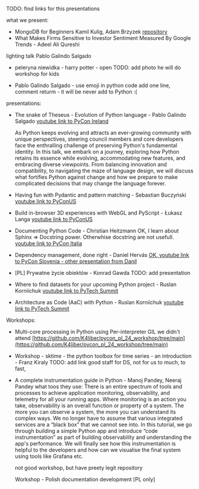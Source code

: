 TODO: find links for this presentations

what we present:
* MongoDB for Beginners Kamil Kulig, Adam Brzyzek 
  [repository](https://github.com/KuligKamil/mongodb-project-workshop)
* What Makes Firms Sensitive to Investor Sentiment Measured By Google Trends - Adeel Ali Qureshi

  
lighting talk Pablo Galindo Salgado
* peleryna niewidka - harry potter - open 
  TODO: add photo
  he will do workshop for kids

* Pablo Galindo Salgado - use emoji in python code
  add one line, comment returm - it will be never add to Python :(
  
presentations:
 
* The snake of Theseus - Evolution of Python language - Pablo Galindo Salgado
  [youtube link to PyCon Ireland](https://www.youtube.com/watch?v=TQDzaMYTkYU)
  
    As Python keeps evolving and attracts an ever-growing community with unique perspectives, steering council members and core developers face the enthralling challenge of preserving Python's fundamental identity. In this talk, we embark on a journey, exploring how Python retains its essence while evolving, accommodating new features, and embracing diverse viewpoints. From balancing innovation and compatibility, to navigating the maze of language design, we will discuss what fortifies Python against change and how we prepare to make complicated decisions that may change the language forever.

  
* Having fun with Pydantic and pattern matching - Sebastian Buczyński
  [youtube link to PyConUS](https://www.youtube.com/watch?v=MfUuHYi2jgY)
  
*  Build in-browser 3D experiences with WebGL and PyScript - Łukasz Langa
  [youtube link to PyConUS](https://www.youtube.com/watch?v=NQyzFbYZjHk)


* Documenting Python Code - Christian Heitzmann
  OK, I learn about Sphinx => Docstring power. Otherwhise docstring are not usefull.
  [youtube link to PyCon Italia](https://www.youtube.com/watch?v=22xALcyoo4A)
  
* Dependency management, done right - Daniel Hervás
  [OK, youtube link to PyCon Slovenia - other presentation from Danil](https://www.youtube.com/watch?v=4_0nZfryank) 
  
* [PL] Prywatne życie obiektów - Konrad Gawda
  TODO: add presentation

* Where to find datasets for your upcoming Python project - Ruslan Korniichuk
  [youtube link to PyTech Summit](https://www.youtube.com/watch?v=-UgumFMUs5M)

* Architecture as Code (AaC) with Python - Ruslan Korniichuk
  [youtube link to PyTech Summit](https://www.youtube.com/watch?v=-UgumFMUs5M)
  
Workshops:

* Multi-core processing in Python using Per-interpreter GIL
  we didn't attend
    [https://github.com/K4liber/pycon_pl_24_workshop/tree/main](https://github.com/K4liber/pycon_pl_24_workshop/tree/main)

* Workshop - sktime - the python toolbox for time series - an introduction - Franz Kiraly
  TODO: add link 
  good staff for DS, not for us
  to much, to fast,

* A complete instrumentation guide in Python -  Manoj Pandey, Neeraj Pandey
  what toos they use: There is an entire spectrum of tools and processes to achieve application monitoring, observability, and telemetry for all your running apps. Where monitoring is an action you take, observability is an overall function or property of a system. The more you can observe a system, the more you can understand its complex ways. We no longer have to assume that various integrated services are a “black box” that we cannot see into. In this tutorial, we go through building a simple Python app and introduce “code instrumentation” as part of building observability and understanding the app's performance. We will finally see how this instrumentation is helpful to the developers and how can we visualise the final system using tools like Grafana etc.

  not good workshop, but have preety legit repository

  Workshop - Polish documentation development [PL only]
